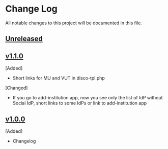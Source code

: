# Change Log
All notable changes to this project will be documented in this file.

## [Unreleased]

## [v1.1.0]
[Added]
- Short links for MU and VUT in disco-tpl.php

[Changed]
- If you go to add-institution app, now you see only the list of IdP without Social IdP, short links to some IdPs or link to add-institution app

## [v1.0.0]
[Added]
- Changelog

[Unreleased]: https://github.com/ICS-MU/ceitec-aai-proxy-idp-template/tree/master
[v1.1.0]: https://github.com/ICS-MU/ceitec-aai-proxy-idp-template/tree/v1.1.0
[v1.0.0]: https://github.com/ICS-MU/ceitec-aai-proxy-idp-template/tree/v1.0.0
